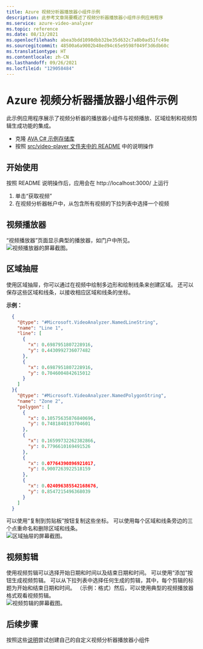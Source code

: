 ```yaml
---
title: Azure 视频分析器播放器小组件示例
description: 此参考文章简要概述了视频分析器播放器小组件示例应用程序
ms.service: azure-video-analyzer
ms.topic: reference
ms.date: 08/13/2021
ms.openlocfilehash: abea3bdd1098dbb32be35d632c7a8b0ad51fc49e
ms.sourcegitcommit: 48500a6a9002b48ed94c65e9598f049f3d6db60c
ms.translationtype: HT
ms.contentlocale: zh-CN
ms.lasthandoff: 09/26/2021
ms.locfileid: "129058484"
---
```

# <a name="azure-video-analyzer-player-widget-sample"></a>Azure 视频分析器播放器小组件示例

此示例应用程序展示了视频分析器的播放器小组件与视频播放、区域绘制和视频剪辑生成功能的集成。

* 克隆 [AVA C# 示例存储库](https://github.com/Azure-Samples/video-analyzer-iot-edge-csharp)
* 按照 [src/video-player 文件夹中的 README](https://github.com/Azure-Samples/video-analyzer-iot-edge-csharp/blob/main/src/video-player/README.md) 中的说明操作

## <a name="get-started"></a>开始使用
按照 README 说明操作后，应用会在 http://localhost:3000/ 上运行
1. 单击“获取视频”
2. 在视频分析器帐户中，从包含所有视频的下拉列表中选择一个视频

## <a name="video-player"></a>视频播放器
“视频播放器”页面显示典型的播放器，如门户中所见。  
![视频播放器的屏幕截图。](./media/sample-player-widget/widget-video-player.png)

## <a name="zone-drawer"></a>区域抽屉
使用区域抽屉，你可以通过在视频中绘制多边形和绘制线条来创建区域。 还可以保存这些区域和线条，以接收相应区域和线条的坐标。  
  
**示例：**
```json
  {
    "@type": "#Microsoft.VideoAnalyzer.NamedLineString",
    "name": "Line 1",
    "line": [
      {
        "x": 0.6987951807228916,
        "y": 0.4430992736077482
      },
      {
        "x": 0.6987951807228916,
        "y": 0.7046004842615012
      }
    ]
  }{
    "@type": "#Microsoft.VideoAnalyzer.NamedPolygonString",
    "name": "Zone 2",
    "polygon": [
      {
        "x": 0.10575635876840696,
        "y": 0.7481840193704601
      },
      {
        "x": 0.16599732262382866,
        "y": 0.7796610169491526
      },
      {
        "x": 0.07764390896921017,
        "y": 0.9007263922518159
      },
      {
        "x": 0.024096385542168676,
        "y": 0.8547215496368039
      }
    ]
  }
```
可以使用“复制到剪贴板”按钮复制这些坐标。 可以使用每个区域和线条旁边的三个点重命名和删除区域和线条。  
![区域抽屉的屏幕截图。](./media/sample-player-widget/widget-zone-drawer.png)

## <a name="video-clips"></a>视频剪辑
使用视频剪辑可以选择开始日期和时间以及结束日期和时间。 可以使用“添加”按钮生成视频剪辑。
可以从下拉列表中选择任何生成的剪辑，其中，每个剪辑的标题为开始和结束日期和时间。
（示例：格式）然后，可以使用典型的视频播放器格式观看视频剪辑。  
![视频剪辑的屏幕截图。](./media/sample-player-widget/widget-video-clips.png)

## <a name="next-steps"></a>后续步骤
按照这些[说明](./player-widget.md)尝试创建自己的自定义视频分析器播放器小组件


